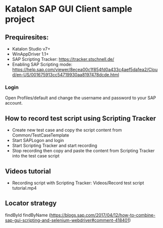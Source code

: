 # Katalon SAP GUI Client sample project

## Prequiresites:

- Katalon Studio v7+
- WinAppDriver 1.1+
- SAP Scripting Tracker: https://tracker.stschnell.de/
- Enabling SAP Scripting mode: https://help.sap.com/viewer/8ecea00c1f854fd0a433c4aef5da1ea2/Cloud/en-US/001675913cc54719930aa8197478dcde.html

### Login

Open Profiles/default and change the username and password to your SAP account.

## How to record test script using Scripting Tracker

- Create new test case and copy the script content from Common/TestCaseTemplate
- Start SAPLogon and login
- Start Scripting Tracker and start recording
- Stop recording then copy and paste the content from Scripting Tracker into the test case script

## Videos tutorial
- Recording script with Scripting Tracker: Videos/Record test script tutorial.mp4

## Locator strategy
findById
findByName (https://blogs.sap.com/2017/04/12/how-to-combine-sap-gui-scripting-and-selenium-webdriver#comment-418401)
